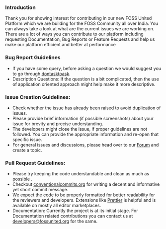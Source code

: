 ### Introduction

Thank you for showing interest for contributing in our new FOSS United Platform which we are building for the FOSS Community all over India. You can always take a look at what are the current issues we are working on. There are a lot of ways you can contribute to our platform including requesting Documentation, Bug Reports or Feature Requests and help us make our platform efficient and better at performance

### Bug Report Guidelines
- If you have some query, before asking a question we would suggest you to go through [dontasktoask](https://dontasktoask.com).
- Description Questions: If the question is a bit complicated, then the use of application oriented approach might help make it more descriptive.

### Issue Creation Guidelines:
- Check whether the issue has already been raised to avoid duplication of issues.
- Please provide brief information (if possible screenshots) about your issue for brevity and precise understanding.
- The developers might close the issue, if proper guidelines are not followed. You can provide the appropriate information and re-open that specific issue.
- For general issues and discussions, please head over to our [Forum](https://forum.fossunited.org) and create a topic.

### Pull Request Guidelines:
- Please try keeping the code understandable and clean as much as possible .
- Checkout [conventionalcommits.org](https://www.conventionalcommits.org/en/v1.0.0/) for writing a decent and informative yet short commit message.
- We expect the code to be properly formatted for better readability for the reviewers and developers. Extensions like [Prettier](https://prettier.io/) is helpful and is available on mostly all editor marketplaces.
- Documentation: Currently the project is at its initial stage. For Documentation related contributions you can contact us at developers@fossunited.org for the same.
